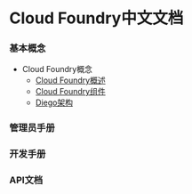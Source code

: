 # Cloud Foundry中文文档

### 基本概念

* Cloud Foundry概念
  * [Cloud Foundry概述]
  * [Cloud Foundry组件]
  * [Diego架构]

### 管理员手册


### 开发手册


### API文档

[Cloud Foundry概述]: general-information/cloud-foundry-concepts/Cloud-Foundry-Overview.md
[Cloud Foundry组件]: general-information/cloud-foundry-concepts/Cloud-Foundry-Components.md
[Diego架构]: general-information/cloud-foundry-concepts/Diego-Architecture.md
